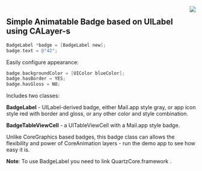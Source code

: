 <img style="float:right" src="http://ootips.org/yonat/wp-content/uploads/2012/02/badge.png">

## Simple Animatable Badge based on UILabel using CALayer-s

```objective-c
BadgeLabel *badge = [BadgeLabel new];
badge.text = @"42";
```

Easily configure appearance:

```objective-c
badge.backgroundColor = [UIColor blueColor];
badge.hasBorder = YES;
badge.hasGloss = NO;
```

Includes two classes:

**BadgeLabel** - UILabel-derived badge, either Mail.app style gray, or app icon style red with border and gloss, or any other color and style combination.

**BadgeTableViewCell** - a UITableViewCell with a Mail.app style badge.

Unlike CoreGraphics based badges, this badge class can allows the flexibility and power of CoreAnimation layers - run the demo app to see how easy it is.

**Note**: To use BadgeLabel you need to link QuartzCore.framework .